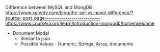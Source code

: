 Difference between MySQL and MongDB https://www.xplenty.com/blog/the-sql-vs-nosql-difference/?source=post_page---------------------------
https://www.coursera.org/learn/introduction-mongodb/home/welcome </br>

* Document Model
  * Similar to json
  * Possible Values - Numeric, Strings, Array, documents















